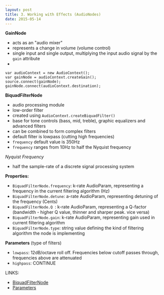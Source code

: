 ```yaml
---
layout: post
title: 3. Working with Effects (AudioNodes)
date: 2015-05-14
---
```

**GainNode**

- acts as an "audio mixer"
- represents a change in volume (volume control)
- single input and single output, multiplying the input audio signal by the `gain` attribute
- 
```
var audioContext = new AudioContext();
var gainNode = audioContext.createGain();
source.connect(gainNode);
gainNode.connect(audioContext.destination);
```

**BiquadFilterNode**

- audio processing module
- low-order filter
- created using `AudioContext.createBiquadFilter()`
- base for tone controls (bass, mid, treble), graphic equalizers and advanced filters
- can be combined to form complex filters
- default filter is lowpass (cutting high frequencies)
- `frequency` default value is 350Hz
- `frequency` ranges from 10Hz to half the Nyquist frequency

*Nyquist Frequency*

- half the sample-rate of a discrete signal processing system

**Properties:**
- `BiquadFilterNode.frequency`: k-rate AudioParam, representing a frequency in the current filtering algorithm (Hz)
- `BiquadFilterNode.detune`: a-rate AudioParam, representing detuning of the frequency (Cents)
- `BiquadFilterNode.Q `: k-rate AudioParam, representing a Q-factor (bandwidth - higher Q value, thinner and sharper peak. vice versa)
- `BiquadFilterNode.gain`: k-rate AudioParam, representing gain used in current filtering algorithm
- `BiquadFilterNode.type`: string value defining the kind of filtering algorithm the node is implementing

**Parameters** (type of filters)
- `lowpass`: 12dB/octave roll off. Frequencies below cutoff passes through, frequencies above are attenuated
- `highpass`: CONTINUE


LINKS:

- [BiquadFilterNode](https://docs.webplatform.org/wiki/apis/webaudio/BiquadFilterNode)
- [Parameters](https://developer.mozilla.org/en-US/docs/Web/API/BiquadFilterNode)
